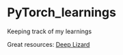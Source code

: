 # PyTorch_learnings
Keeping track of my learnings


Great resources: [Deep Lizard](https://deeplizard.com/learn/playlist/PLZbbT5o_s2xrfNyHZsM6ufI0iZENK9xgG)
